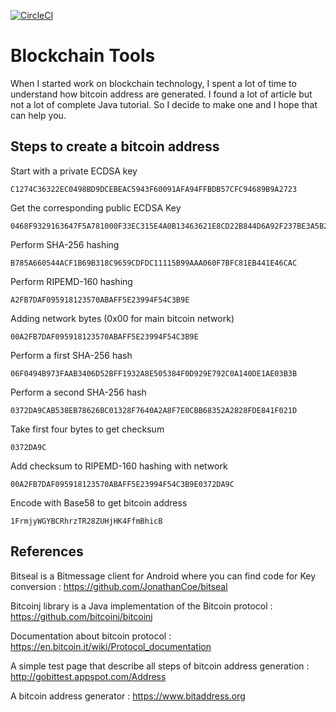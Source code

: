 [![CircleCI](https://circleci.com/gh/sliard/blockchain-tools.svg?style=svg)](https://circleci.com/gh/sliard/blockchain-tools)

# Blockchain Tools
When I started work on blockchain technology, I spent a lot of time to understand how bitcoin address are generated. I found a lot of article but not a lot of complete Java tutorial. So I decide to make one and I hope that can help you.

## Steps to create a bitcoin address

Start with a private ECDSA key

    C1274C36322EC0498BD9DCEBEAC5943F60091AFA94FFBDB57CFC94689B9A2723

Get the corresponding public ECDSA Key

    0468F9329163647F5A781000F33EC315E4A0B13463621E8CD22B844D6A92F237BE3A5B225C7E02B4F709381C3FDBC322184EE608FDFF6F8585F0ECF4D657DF4347

Perform SHA-256 hashing

    B785A660544ACF1B69B318C9659CDFDC11115B99AAA060F7BFC81EB441E46CAC

Perform RIPEMD-160 hashing

    A2FB7DAF095918123570ABAFF5E23994F54C3B9E

Adding network bytes (0x00 for main bitcoin network)

    00A2FB7DAF095918123570ABAFF5E23994F54C3B9E

Perform a first SHA-256 hash

    06F0494B973FAAB3406D52BFF1932A8E505384F0D929E792C0A140DE1AE03B3B

Perform a second SHA-256 hash

    0372DA9CAB538EB78626BC01328F7640A2A8F7E0CBB68352A2828FDE841F021D

Take first four bytes to get checksum

    0372DA9C

Add checksum to RIPEMD-160 hashing with network

    00A2FB7DAF095918123570ABAFF5E23994F54C3B9E0372DA9C

Encode with Base58 to get bitcoin address

    1FrmjyWGYBCRhrzTR28ZUHjHK4FfmBhicB

## References

Bitseal is a Bitmessage client for Android where you can find code for Key conversion : https://github.com/JonathanCoe/bitseal
 
Bitcoinj library is a Java implementation of the Bitcoin protocol : https://github.com/bitcoinj/bitcoinj

Documentation about bitcoin protocol : https://en.bitcoin.it/wiki/Protocol_documentation

A simple test page that describe all steps of bitcoin address generation : http://gobittest.appspot.com/Address

A bitcoin address generator : https://www.bitaddress.org
